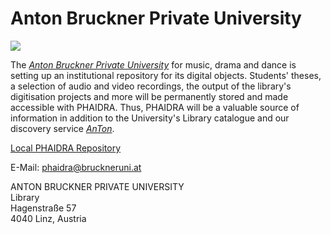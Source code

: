 # Anton Bruckner Private University

![](/assets/img/partner_logos/ABPU_Logo.jpg)

The *[Anton Bruckner Private University](https://www.bruckneruni.at/)* for music, drama and dance is setting up an institutional repository for its digital objects. Students' theses, a selection of audio and video recordings, the output of the library's digitisation projects and more will be permanently stored and made accessible with PHAIDRA. Thus, PHAIDRA will be a valuable source of information in addition to the University's Library catalogue and our discovery service *[AnTon](https://phaidra.bruckneruni.at/)*.

[Local PHAIDRA Repository](https://phaidra.bruckneruni.at/) 

E-Mail: <phaidra@bruckneruni.at>

ANTON BRUCKNER PRIVATE UNIVERSITY  
Library  
Hagenstraße 57  
4040 Linz, Austria  

